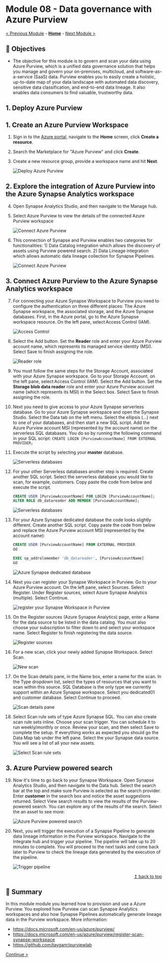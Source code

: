 # Module 08 - Data governance with Azure Purview

[< Previous Module](../module07/module07.md) - **[Home](../README.md)** - [Next Module >](../module09/module09.md)

## :dart: Objectives

* The objective for this module is to govern and scan your data using Azure Purview, which is a unified data governance solution that helps you manage and govern your on-premises, multicloud, and software-as-a-service (SaaS) data. Purview enables you to easily create a holistic, up-to-date map of your data landscape with automated data discovery, sensitive data classification, and end-to-end data lineage. It also enables data consumers to find valuable, trustworthy data.

## 1. Deploy Azure Purview

## 1. Create an Azure Purview Workspace

1. Sign in to the [Azure portal](https://portal.azure.com), navigate to the **Home** screen, click **Create a resource**.
2. Search the Marketplace for "Azure Purview" and click **Create**.
3. Create a new resource group, provide a workspace name and hit **Next**.

    ![Deploy Azure Purview](../module08/screen01.png)

## 2. Explore the integration of Azure Purview into the Azure Synapse Analytics workspace

4. Open Synapse Analytics Studio, and then navigate to the Manage hub.
5. Select Azure Purview to view the details of the connected Azure Purview workspace

    ![Connect Azure Purview](../module08/screen02.png)

6. This connection of Synapse and Purview enables two categories for functionalities: 1) Data Catalog integration which allows the discovery of assets using Purview powered search. 2) Data Lineage integration which allows automatic data lineage collection for Synapse Pipelines.

    ![Connect Azure Purview](../module08/screen03.png)


## 3. Connect Azure Purview to the Azure Synapse Analytics workspace

7. For connecting your Azure Synapse Workspace to Purview you need to configure the authentication on three different places: The Azure Synapse workspace, the associated storage, and the Azure Synapse databases. First, in the Azure portal, go to the Azure Synapse workspace resource. On the left pane, select Access Control (IAM).

    ![Access Control](../module08/screen09.png)

8. Select the Add button. Set the **Reader** role and enter your Azure Purview account name, which represents its managed service identity (MSI). Select Save to finish assigning the role.

    ![Reader role](../module08/screen10.png)

9. You must follow the same steps for the Storage Account, associated with your Azure Synapse workspace. Go to your Storage Account, on the left pane, select Access Control (IAM). Select the Add button. Set the **Storage blob data reader** role and enter your Azure Purview account name (which represents its MSI) in the Select box. Select Save to finish assigning the role.

10. Next you need to give access to your Azure Synapse serverless database. Go to your Azure Synapse workspace and open the Synapse Studio. Select the Data tab on the left menu. Select the ellipsis (...) next to one of your databases, and then start a new SQL script. Add the Azure Purview account MSI (represented by the account name) on the serverless SQL databases. You do so by running the following command in your SQL script: `CREATE LOGIN [PurviewAccountName] FROM EXTERNAL PROVIDER;`

11. Execute the script by selecting your **master** database.

    ![Serverless databases](../module08/screen08.png)

12. For your other Serverless databases another step is required. Create another SQL script. Select the serverless database you would like to scan, for example, customers. Copy paste the code from below and execute the script.

    ```sql
    CREATE USER [PurviewAccountName] FOR LOGIN [PurviewAccountName];
    ALTER ROLE db_datareader ADD MEMBER [PurviewAccountName];
    ```

    ![Serverless databases](../module08/screen13.png)

13. For your Azure Synapse dedicated database the code looks slightly different. Create another SQL script. Copy paste the code from below and replace the Azure Purview account MSI (represented by the account name):

    ```sql
    CREATE USER [PurviewAccountName] FROM EXTERNAL PROVIDER
    GO

    EXEC sp_addrolemember 'db_datareader', [PurviewAccountName]
    GO
    ```

    ![Azure Synapse dedicated database](../module08/screen12.png)

14. Next you can register your Synapse Workspace in Purview. Go to your Azure Purview account. On the left pane, select Sources. Select Register. Under Register sources, select Azure Synapse Analytics (multiple). Select Continue.

    ![register your Synapse Workspace in Purview](../module08/screen05.png)

15. On the Register sources (Azure Synapse Analytics) page, enter a Name for the data source to be listed in the data catalog. You must also choose your subscription to filter down to and select your workspace name. Select Register to finish registering the data source.

    ![Register sources](../module08/screen06.png)

16. For a new scan, click your newly added Synapse Workspace. Select Scan.

    ![New scan](../module08/screen07.png)

17. On the Scan details pane, in the Name box, enter a name for the scan. In the Type dropdown list, select the types of resources that you want to scan within this source. SQL Database is the only type we currently support within an Azure Synapse workspace. Select you dedicated01 and customer database. Select Continue to proceed.

    ![Scan details pane](../module08/screen11.png)

18. Select Scan rule sets of type Azure Synapse SQL. You can also create scan rule sets inline. Choose your scan trigger. You can schedule it to run weekly/monthly or once. Review your scan, and then select Save to complete the setup. If everything works as expected you should go the Data Map tab under the left pane. Select the your Synapse data source. You will see a list of all your new assets.

    ![Select Scan rule sets](../module08/screen14.png)

## 3. Azure Purview powered search

19. Now it's time to go back to your Synapse Workspace. Open Synapse Analytics Studio, and then navigate to the Data hub. Select the search bar at the top and make sure Purview is selected as the search provider. Enter **customer** in the search box and notice the asset suggestions returned. Select View search results to view the results of the Purview-powered search. You can explore any of the results of the search. Select the an asset to see more:

    ![Azure Purview powered search](../module08/screen15.png)

20. Next, you will trigger the execution of a Synapse Pipeline to generate data lineage information in the Purview workspace. Navigate to the Integrate hub and trigger your pipeline. The pipeline will take up to 20 minutes to complete. You will proceed to the next tasks and come back later to Purview to check the lineage data generated by the execution of the pipeline.

    ![Trigger pipeline](../module08/screen04.png)

<div align="right"><a href="#module-08---data-governance-with-azure-purview">↥ back to top</a></div>

## :tada: Summary

In this module module you learned how to provision and use a Azure Purview. You explored how Purview can scan Synapse Analytics workspaces and also how Synapse Pipelines automatically generate lineage data in the Purview workspace. More information:

- https://docs.microsoft.com/en-us/azure/purview/
- https://docs.microsoft.com/en-us/azure/purview/register-scan-synapse-workspace
- https://github.com/tayganr/purviewlab

[Continue >](../module09/module09.md)